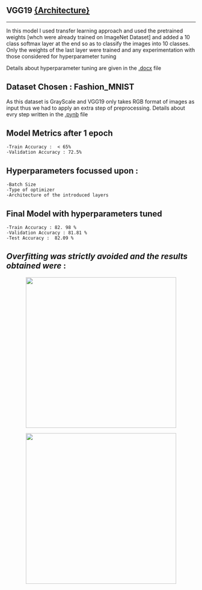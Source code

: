 ## VGG19 [{Architecture}](https://iq.opengenus.org/vgg19-architecture/)
--------

In this model I used transfer learning approach and used the pretrained weights [whch were already trained on ImageNet Dataset] and added  a 10 class softmax layer at the end so as to classify the images into 10 classes. 
Only the weights of the last layer were trained and any experimentation with those considered for hyperparameter tuning

Details about hyperparameter tuning are given in the [.docx](https://github.com/Ayush8120/Image-Classification-DL/blob/main/Fashion_MNIST/VGG19_Transfer_Learning/HyperparameterTuning.docx) file 

Dataset Chosen : Fashion_MNIST
------------

As this dataset is GrayScale and VGG19 only takes RGB format of images as input thus we had to apply an extra step of preprocessing. Details about evry step written in the [.pynb](https://github.com/Ayush8120/Image-Classification-DL/blob/main/Fashion_MNIST/VGG19_Transfer_Learning/VGG19_Fashion_MNIST.ipynb) file

Model Metrics after 1 epoch
---------
    -Train Accuracy :  < 65%         
    -Validation Accuracy : 72.5%

Hyperparameters focussed upon :
------
    -Batch Size 
    -Type of optimizer  
    -Architecture of the introduced layers

Final Model with hyperparameters tuned
-------

    -Train Accuracy : 82. 98 %
    -Validation Accuracy : 81.81 %
    -Test Accuracy :  82.09 %

_Overfitting was strictly avoided and  the results obtained were_ : 
-----

<p align="center">
  <img width="400" height="400" src="https://lh6.googleusercontent.com/XibWWx4Rn5yQJVX4YrZRWfHAwyIVDsiOSzVpDp_3IT4lx3BwVxJH_JrtgCtgkLvy4c69uaJRAUU0GcagPyrD-E27suSpHWaRgTIpJj-uZpKqFXreXEIeRFquF390hfs-nR9aBfe9">
</p>

<p align="center">
  <img width="400" height="400" src="https://lh4.googleusercontent.com/n45od5po-nU90UKJgrU8uFeOPagAAhDOjEqZAdttr_ibAByDkTtsr0DWQyCccU_vMceZWbtvKS1aszrDbxpIxyuv8R8OPaMODE9BwUygGYstyXlVIkkgzKQtj5r3SM0S9BjKvX7j">
</p>

